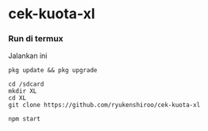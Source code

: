 # cek-kuota-xl
### Run di termux
Jalankan ini
```
pkg update && pkg upgrade
```
```
cd /sdcard
mkdir XL
cd XL
git clone https://github.com/ryukenshiroo/cek-kuota-xl
```
```
npm start
```
